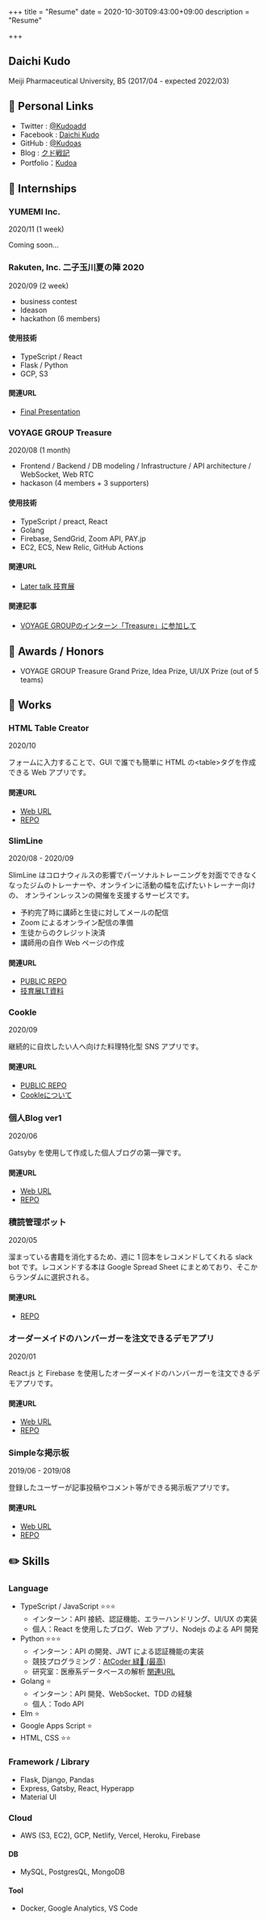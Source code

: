 +++
title = "Resume"
date = 2020-10-30T09:43:00+09:00
description = "Resume"

+++

## Daichi Kudo

Meiji Pharmaceutical University, B5 (2017/04 - expected 2022/03)

## 🔗 Personal Links

- Twitter : [@Kudoadd](https://twitter.com/kudoadd)
- Facebook : [Daichi Kudo](https://www.facebook.com/profile.php?id=100013190430935)
- GitHub : [@Kudoas](https://github.com/Kudoas)
- Blog : [クド戦記](https://kudolog.net/)
- Portfolio：[Kudoa](https://kudoa-portfolio.vercel.app/)

## 🏢 Internships

### YUMEMI Inc.

2020/11 (1 week)

Coming soon...

### Rakuten, Inc. 二子玉川夏の陣 2020

2020/09 (2 week)

- business contest
- Ideason
- hackathon (6 members)

#### 使用技術

- TypeScript / React
- Flask / Python
- GCP, S3

#### 関連URL

- [Final Presentation](https://speakerdeck.com/kudoas/cookle)

### VOYAGE GROUP Treasure

2020/08 (1 month) 

- Frontend / Backend / DB modeling / Infrastructure / API architecture / WebSocket, Web RTC
- hackason (4 members + 3 supporters)

#### 使用技術

- TypeScript / preact, React
- Golang
- Firebase, SendGrid, Zoom API, PAY.jp
- EC2, ECS, New Relic, GitHub Actions

#### 関連URL

- [Later talk 技育展](https://speakerdeck.com/kudoas/slimline)

#### 関連記事

- [VOYAGE GROUPのインターン「Treasure」に参加して](https://kudolog.net/posts/treasure/)

## 🏅 Awards / Honors

- VOYAGE GROUP Treasure Grand Prize, Idea Prize, UI/UX Prize (out of 5 teams)

## 🔨 Works

### HTML Table Creator

2020/10

フォームに入力することで、GUI で誰でも簡単に HTML の&lt;table&gt;タグを作成できる Web アプリです。

#### 関連URL

- [Web URL](https://html-table-creator.netlify.app/)
- [REPO](https://github.com/Kudoas/html-table-creator)

### SlimLine

2020/08 - 2020/09

SlimLine はコロナウィルスの影響でパーソナルトレーニングを対面でできなくなったジムのトレーナーや、オンラインに活動の幅を広げたいトレーナー向けの、 オンラインレッスンの開催を支援するサービスです。

- 予約完了時に講師と生徒に対してメールの配信
- Zoom によるオンライン配信の準備
- 生徒からのクレジット決済
- 講師用の自作 Web ページの作成

#### 関連URL

- [PUBLIC REPO](https://github.com/Kudoas/slimline)
- [技育展LT資料](https://speakerdeck.com/kudoas/slimline)

### Cookle

2020/09

継続的に自炊したい人へ向けた料理特化型 SNS アプリです。

#### 関連URL

- [PUBLIC REPO](https://github.com/Kudoas/Cookle)
- [Cookleについて](https://speakerdeck.com/kudoas/cookle)

### 個人Blog ver1

2020/06

Gatsyby を使用して作成した個人ブログの第一弾です。

#### 関連URL

- [Web URL](https://kudolog.netlify.app/)
- [REPO](https://github.com/Kudoas/gatsby-blog)

### 積読管理ボット

2020/05

溜まっている書籍を消化するため、週に 1 回本をレコメンドしてくれる slack bot です。レコメンドする本は Google Spread Sheet にまとめており、そこからランダムに選択される。

#### 関連URL

- [REPO](https://github.com/Kudoas/book-recommendation-bot)

### オーダーメイドのハンバーガーを注文できるデモアプリ

2020/01

React.js と Firebase を使用したオーダーメイドのハンバーガーを注文できるデモアプリです。

#### 関連URL

- [Web URL](https://react-my-burger-b6f23.firebaseapp.com/)
- [REPO](https://github.com/Kudoas/burger-builder)

### Simpleな掲示板

2019/06 - 2019/08

登録したユーザーが記事投稿やコメント等ができる掲示板アプリです。

#### 関連URL

- [Web URL](https://kudolog.herokuapp.com)
- [REPO](https://github.com/Kudoas/KudoLog)

## ✏️ Skills

### Language

- TypeScript / JavaScript ⭐️⭐️⭐️
    - インターン：API 接続、認証機能、エラーハンドリング、UI/UX の実装
    - 個人：React を使用したブログ、Web アプリ、Nodejs のよる API 開発
- Python ⭐️⭐️⭐️
    - インターン：API の開発、JWT による認証機能の実装
    - 競技プログラミング：[AtCoder 緑🌱 (最高)](https://atcoder.jp/users/kudoa)  
    - 研究室：医療系データベースの解析 [関連URL](https://github.com/Kudoas/jader-research2020)
- Golang ⭐️
    - インターン：API 開発、WebSocket、TDD の経験
    - 個人：Todo API
- Elm ⭐️
- Google Apps Script ⭐️
- HTML, CSS ⭐️⭐️

### Framework / Library

- Flask, Django, Pandas
- Express, Gatsby, React, Hyperapp
- Material UI

### Cloud

- AWS (S3, EC2),  GCP, Netlify, Vercel, Heroku, Firebase

#### DB

- MySQL, PostgresQL, MongoDB

#### Tool

- Docker, Google Analytics, VS Code